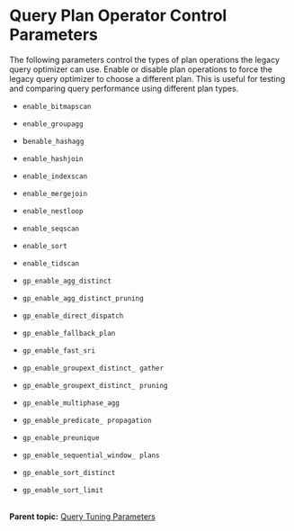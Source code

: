 # Query Plan Operator Control Parameters 

The following parameters control the types of plan operations the legacy query optimizer can use. Enable or disable plan operations to force the legacy query optimizer to choose a different plan. This is useful for testing and comparing query performance using different plan types.

- `enable_bitmapscan`

- `enable_groupagg`

- b`enable_hashagg`

- `enable_hashjoin`

- `enable_indexscan`

- `enable_mergejoin`

- `enable_nestloop`

- `enable_seqscan`

- `enable_sort`

- `enable_tidscan`

- `gp_enable_agg_distinct`

- `gp_enable_agg_distinct_pruning`

- `gp_enable_direct_dispatch`

- `gp_enable_fallback_plan`

- `gp_enable_fast_sri`

- `gp_enable_groupext_distinct_ gather`

- `gp_enable_groupext_distinct_ pruning`

- `gp_enable_multiphase_agg`

- `gp_enable_predicate_ propagation`

- `gp_enable_preunique`

- `gp_enable_sequential_window_ plans`

- `gp_enable_sort_distinct`

- `gp_enable_sort_limit`<br/></br>


**Parent topic:** [Query Tuning Parameters](../topics/g-query-tuning-parameters.html)

